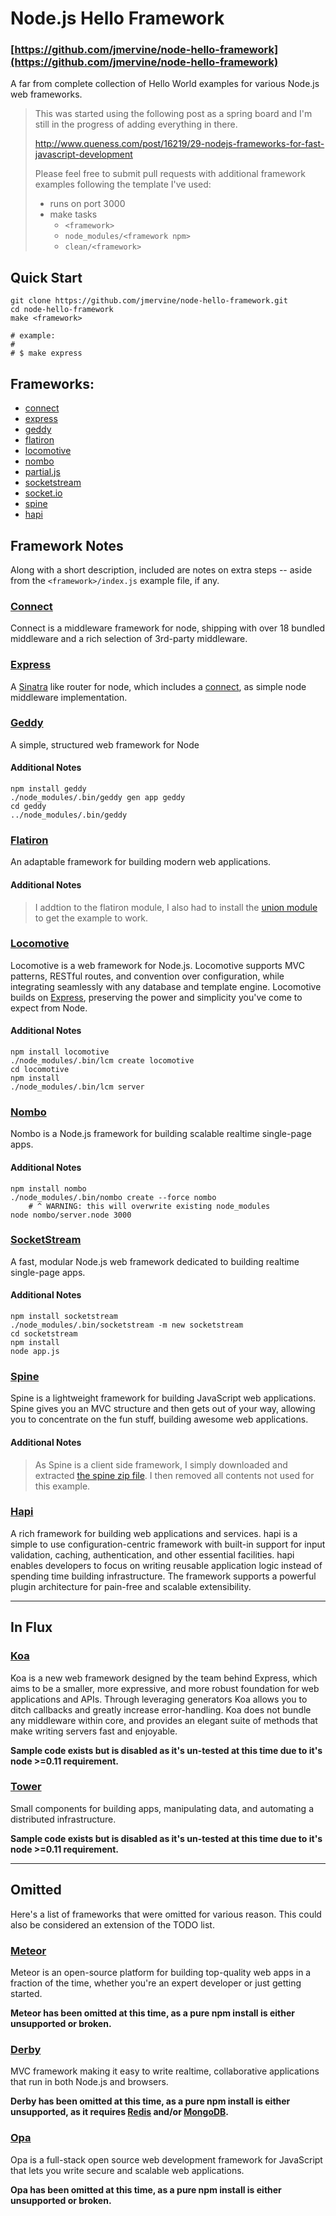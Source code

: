 # Node.js Hello Framework

### [https://github.com/jmervine/node-hello-framework](https://github.com/jmervine/node-hello-framework)

A far from complete collection of Hello World examples for various Node.js web frameworks.

> This was started using the following post as a spring board and I'm still in the progress of adding everything in there.
>
> http://www.queness.com/post/16219/29-nodejs-frameworks-for-fast-javascript-development
>
> Please feel free to submit pull requests with additional framework examples following the template I've used:
>
> * runs on port 3000
> * make tasks
>   * `<framework>`
>   * `node_modules/<framework npm>`
>   * `clean/<framework>`

## Quick Start

    git clone https://github.com/jmervine/node-hello-framework.git
    cd node-hello-framework
    make <framework>

    # example:
    #
    # $ make express

## Frameworks:

* [connect]
* [express]
* [geddy]
* [flatiron]
* [locomotive]
* [nombo]
* [partial.js]
* [socketstream]
* [socket.io]
* [spine]
* [hapi]

## Framework Notes

Along with a short description, included are notes on extra steps -- aside from the `<framework>/index.js` example file, if any.

### [Connect][connect]

Connect is a middleware framework for node, shipping with over 18 bundled middleware and a rich selection of 3rd-party middleware.

### [Express][express]

A [Sinatra] like router for node, which includes a [connect], as simple node middleware implementation.

### [Geddy][geddy]

A simple, structured web framework for Node

#### Additional Notes

    npm install geddy
    ./node_modules/.bin/geddy gen app geddy
    cd geddy
    ../node_modules/.bin/geddy

### [Flatiron][flatiron]

An adaptable framework for building modern web applications.

#### Additional Notes

> I addtion to the flatiron module, I also had to install the [union module] to get the example to work.

### [Locomotive][locomotive]

Locomotive is a web framework for Node.js. Locomotive supports MVC patterns, RESTful routes, and convention over configuration, while integrating seamlessly with any database and template engine. Locomotive builds on [Express][express], preserving the power and simplicity you've come to expect from Node.

#### Additional Notes

    npm install locomotive
    ./node_modules/.bin/lcm create locomotive
    cd locomotive
    npm install
    ./node_modules/.bin/lcm server

### [Nombo][nombo]

Nombo is a Node.js framework for building scalable realtime single-page apps.

#### Additional Notes

    npm install nombo
    ./node_modules/.bin/nombo create --force nombo
        # ^ WARNING: this will overwrite existing node_modules
    node nombo/server.node 3000

### [SocketStream][socketstream]

A fast, modular Node.js web framework dedicated to building realtime single-page apps.

#### Additional Notes

    npm install socketstream
    ./node_modules/.bin/socketstream -m new socketstream
    cd socketstream
    npm install
    node app.js

### [Spine][spine]

Spine is a lightweight framework for building JavaScript web applications. Spine gives you an MVC structure and then gets out of your way, allowing you to concentrate on the fun stuff, building awesome web applications.

#### Additional Notes

> As Spine is a client side framework, I simply downloaded and extracted [the spine zip file][spine zip]. I then removed all contents not used for this example.

### [Hapi][hapi]

A rich framework for building web applications and services. hapi is a simple to use configuration-centric framework with built-in support for input validation, caching, authentication, and other essential facilities. hapi enables developers to focus on writing reusable application logic instead of spending time building infrastructure. The framework supports a powerful plugin architecture for pain-free and scalable extensibility.

----

## In Flux

### [Koa][koa]

Koa is a new web framework designed by the team behind Express, which aims to be a smaller, more expressive, and more robust foundation for web applications and APIs. Through leveraging generators Koa allows you to ditch callbacks and greatly increase error-handling. Koa does not bundle any middleware within core, and provides an elegant suite of methods that make writing servers fast and enjoyable.

**Sample code exists but is disabled as it's un-tested at this time due to it's node >=0.11 requirement.**

### [Tower][tower]

Small components for building apps, manipulating data, and automating a distributed infrastructure.

**Sample code exists but is disabled as it's un-tested at this time due to it's node >=0.11 requirement.**

----

## Omitted

Here's a list of frameworks that were omitted for various reason. This could also be considered an extension of the TODO list.

### [Meteor][meteor]

Meteor is an open-source platform for building top-quality web apps in a fraction of the time, whether you're an expert developer or just getting started.

**Meteor has been omitted at this time, as a pure npm install is either unsupported or broken.**

### [Derby][derby]

MVC framework making it easy to write realtime, collaborative applications that run in both Node.js and browsers.

**Derby has been omitted at this time, as a pure npm install is either unsupported, as it requires [Redis] and/or [MongoDB].**

### [Opa][opa]

Opa is a full-stack open source web development framework for JavaScript that lets you write secure and scalable web applications.

**Opa has been omitted at this time, as a pure npm install is either unsupported or broken.**


[connect]: http://www.senchalabs.org/connect/
[express]: http://expressjs.com/
[geddy]: http://geddyjs.org/
[flatiron]: http://flatironjs.org/
[locomotive]: http://locomotivejs.org/
[nombo]: http://nombo.io/
[partial.js]: http://www.partialjs.com/
[socketstream]: http://www.socketstream.org/
[socket.io]: http://socket.io/
[spine]: http://spinejs.com/
[hapi]: http://spumko.github.io/

[koa]: http://koajs.com/
[tower]: http://tower.github.io/
[meteor]: https://www.meteor.com/
[derby]: http://derbyjs.com/
[opa]: http://opalang.org/

[union module]: https://www.npmjs.org/package/union
[Redis]: http://redis.io/
[MongoDB]: https://www.mongodb.org/
[Sinatra]: http://www.sinatrarb.com/
[spine zip]: http://spinejs.com/pages/download
